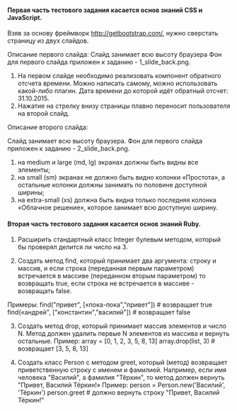 #### Первая часть тестового задания касается основ знаний CSS и JavaScript. ####

Взяв за основу фреймворк http://getbootstrap.com/, нужно сверстать страницу из двух слайдов.

Описание первого слайда:
Слайд занимает всю высоту браузера
Фон для первого слайда приложен к заданию - 1_slide_back.png.

1. На первом слайде необходимо реализовать компонент обратного отсчета времени. Можно написать самому, можно использовать какой-либо плагин. Дата времени до которой идёт обратный отсчет: 31.10.2015.
2. Нажатие на стрелку внизу страницы плавно переносит пользователя на второй слайд.

Описание второго слайда:

Слайд занимает всю высоту браузера.
Фон для первого слайда приложен к заданию - 2_slide_back.png.

1. на medium и large (md, lg) экранах должны быть видны все элементы;
2. на small (sm) экранах не должно быть видно колонки «Простота», а остальные колонки должны занимать по половине доступной ширины;
3. на extra-small (xs) должна быть видна только последняя колонка «Облачное решение», которое занимает всю доступную ширину.

#### Вторая часть тестового задания касается основ знаний Ruby. ####

1. Расширить стандартный класс Integer булевым методом, который бы проверял делится ли число на 3.

2. Создать метод find, который принимает два аргумента: строку и массив, и если строка (переданная первым параметром) встречается в массиве (переданном вторым параметром) то возвращать  true, если строка не встречается в массиве - возвращать false.

  
Примеры:
find("привет", [«пока-пока","привет"]) # возвращает true
find(«андрей", ["константин","василий"]) # возвращает false

3. Создать метод drop, который принимает массив элементов и число N. Метод должен удалить первые N элементов из массива и вернуть остальные.
Пример:
  array = [0, 1, 2, 3, 5, 8, 13]
  array.drop(list, 3) # возвращает [3, 5, 8, 13]

4. Создать класс Person с методом greet, который (метод) возвращает приветственную строку с именем и фамилией.
Например, если имя человека "Василий", а фамилия "Тёркин", то метод должен вернуть "Привет, Василий Тёркин!»
Пример:
person = Person.new('Василий', 'Тёркин')
person.greet # должно вернуть строку "Привет, Василий Тёркин!"
